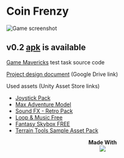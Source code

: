# Coin Frenzy

![Game screenshot](https://imgur.com/xaEDhoA.png)
## v0.2 [apk](https://github.com/cornflux-cmd/coin-frenzy/releases/download/v0.2/coinfrenzy-v0.2.apk) is available
[Game Mavericks](http://gamemavericks.com/) test task source code

[Project design document](https://docs.google.com/document/d/1CwgXYUw5NnwpJEZdLyBMPDspmPlVi6tt0WzvW5hsmus/edit?usp=sharing) (Google Drive link)

Used assets (Unity Asset Store links)
* [Joystick Pack](https://assetstore.unity.com/packages/tools/input-management/joystick-pack-107631)
* [Max Adventure Model](https://assetstore.unity.com/packages/3d/characters/humanoids/max-adventure-model-3012)
* [Sound FX - Retro Pack](https://assetstore.unity.com/packages/audio/sound-fx/sound-fx-retro-pack-121743)
* [Loop & Music Free](https://assetstore.unity.com/packages/audio/music/loop-music-free-111896)
* [Fantasy Skybox FREE](https://assetstore.unity.com/packages/2d/textures-materials/sky/fantasy-skybox-free-18353)
* [Terrain Tools Sample Asset Pack](https://assetstore.unity.com/packages/2d/textures-materials/terrain-tools-sample-asset-pack-145808)



<p align="center">
  <b>Made With</b><br>
  <a href="https://unity.com/"><img src="https://unity3d.com/files/images/ogimg.jpg"</a>
</p>
